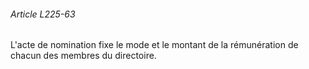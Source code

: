 ###### Article L225-63

L'acte de nomination fixe le mode et le montant de la rémunération de chacun des membres du directoire.


